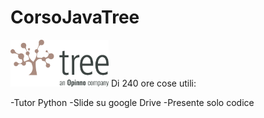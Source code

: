 # CorsoJavaTree
<img src="treelogo.png" height="75">
Di 240 ore cose utili:

-Tutor Python
-Slide su google Drive
-Presente solo codice

